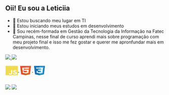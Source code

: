## Oii! Eu sou a Leticiia

- 🔭 Estou buscando meu lugar em TI
- 🌱 Estou iniciando meus estudos em desenvolvimento
- 💬 Sou recém-formada em Gestão da Tecnologia da Informação na Fatec Campinas, nesse final de curso aprendi mais sobre programação com meu projeto final e isso me fez gostar e querer me apronfundar mais em desenvolvimento.

<div>
<a href=" https://github.com/Leticiia">  
<img height ="180cm" src="https://github-readme-stats.vercel.app/api?username=Leticiia&show_icons=true&theme=jolly" >
<img height ="180cm" src="https://github-readme-stats.vercel.app/api/top-langs/?username=Leticiia&layout=compact&theme=jolly">
</div>

<div style="display: inline_block"><br>
  <img align="center" alt="Le-Js" height="30" width="40" src="https://raw.githubusercontent.com/devicons/devicon/master/icons/javascript/javascript-plain.svg">
  <img align="center" alt="Le-HTML" height="30" width="40" src="https://raw.githubusercontent.com/devicons/devicon/master/icons/html5/html5-original.svg">
  <img align="center" alt="Le-CSS" height="30" width="40" src="https://raw.githubusercontent.com/devicons/devicon/master/icons/css3/css3-original.svg">
</div>

##

<div> 

  <a href = "mailto:leticiagpaulo@gmail.com"><img src="https://img.shields.io/badge/-Gmail-%23333?style=for-the-badge&logo=gmail&logoColor=white" target="_blank"></a>
  <a href="https://www.linkedin.com//in/letícia-guimarães96/" target="_blank"><img src="https://img.shields.io/badge/-LinkedIn-%230077B5?style=for-the-badge&logo=linkedin&logoColor=white" target="_blank"></a>   
</div>
